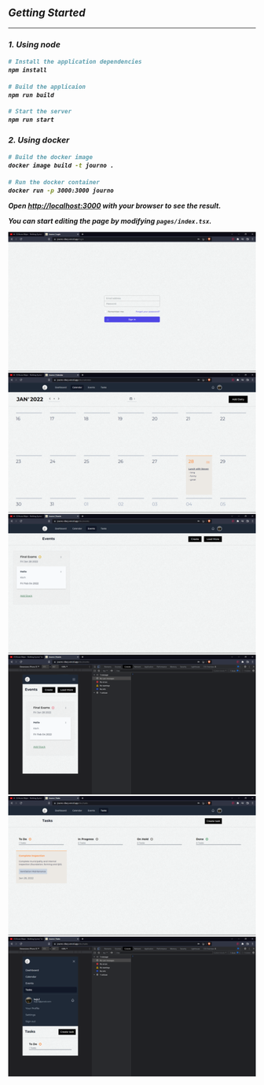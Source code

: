 <h4>

<i>

## Getting Started
---

### 1. Using node

```bash
# Install the application dependencies
npm install

# Build the applicaion
npm run build

# Start the server
npm run start
```

### 2. Using docker

```bash
# Build the docker image
docker image build -t journo .

# Run the docker container
docker run -p 3000:3000 journo
```

Open [http://localhost:3000](http://localhost:3000) with your browser to see the result.

You can start editing the page by modifying `pages/index.tsx`.



![login form preview](./screenshot/login.png)
![diary preview](./screenshot/diary.png)
![events preview](./screenshot/events.png)
![events responsive preview](./screenshot/events-responsive.png)
![task preview](./screenshot/tasks.png)
![task responsive preview](./screenshot/task-responsive.png)


</i>

</h4>